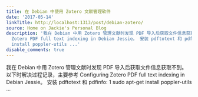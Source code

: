 ```yaml
---
title: 在 Debian 中使用 Zotero 文献管理软件
date: '2017-05-14'
linkTitle: http://localhost:1313/post/debian-zotero/
source: Home on Jackie's Personal Blog
description: '我在 Debian 中用 Zotero 管理文献时发现 PDF 导入后获取文件信息获取不到。以下时解决过程记录，主要参考 Configuring
  Zotero PDF full text indexing in Debian Jessie。 安装 pdftotext 和 pdfinfo: 1 sudo apt-get
  install poppler-utils ...'
disable_comments: true
---
```

我在 Debian 中用 Zotero 管理文献时发现 PDF 导入后获取文件信息获取不到。以下时解决过程记录，主要参考 Configuring Zotero PDF full text indexing in Debian Jessie。 安装 pdftotext 和 pdfinfo: 1 sudo apt-get install poppler-utils ...